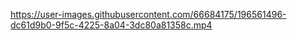 



https://user-images.githubusercontent.com/66684175/196561496-dc61d9b0-9f5c-4225-8a04-3dc80a81358c.mp4


